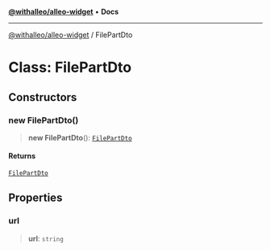 [**@withalleo/alleo-widget**](../README.md) • **Docs**

***

[@withalleo/alleo-widget](../globals.md) / FilePartDto

# Class: FilePartDto

## Constructors

### new FilePartDto()

> **new FilePartDto**(): [`FilePartDto`](FilePartDto.md)

#### Returns

[`FilePartDto`](FilePartDto.md)

## Properties

### url

> **url**: `string`
